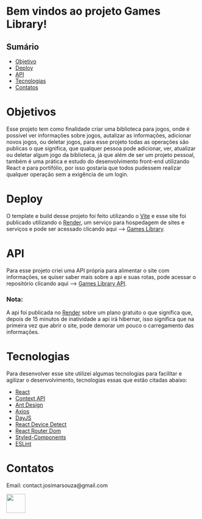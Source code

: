 <h1>Bem vindos ao projeto Games Library!</h1>

<h2>Sumário</h2>
<ul>
  <li><a href="#objective">Objetivo</a></li>
  <li><a href="#deploy">Deploy</a></li>
  <li><a href="#api">API</a></li>
  <li><a href="#tecnologies">Tecnologias</a></li>
  <li><a href="#contacts">Contatos</a></li>
</ul>

<h1 id="objective">Objetivos</h1>
<p>Esse projeto tem como finalidade criar uma biblioteca para jogos, onde é possível ver informações sobre jogos, autalizar as informações, adicionar novos jogos, ou deletar jogos, para esse projeto todas as operações são publicas o que significa, que qualquer pessoa pode adicionar, ver, atualizar ou deletar algum jogo da biblioteca, já que além de ser um projeto pessoal, também é uma prática e estudo do desenvolvimento front-end utilizando React e para portifólio, por isso gostaria que todos pudessem realizar qualquer operação sem a exigência de um login.</p>

<h1 id="deploy">Deploy</h1>
<p>O template e build desse projeto foi feito utilizando o <a target="_blank" href="https://vitejs.dev/">Vite</a> e esse site foi publicado utilizando o <a href="https://render.com/" target="_blank">Render</a>, um serviço para hospedagem de sites e serviços e pode ser acessado clicando aqui --> <a href="https://games-library-lvou.onrender.com/" target="_blank">Games Library</a>.</p>

<h1 id="api">API</h1>
<p>Para esse projeto criei uma API própria para alimentar o site com informações, se quiser saber mais sobre a api e suas rotas, pode acessar o repositório clicando aqui --> <a href="https://github.com/Josimar-Souza/games-library-api" target="_blank">Games Library API</a>.</p>
<h3>Nota:</h3>
<p>A api foi publicada no <a href="https://render.com/" target="_blank">Render</a> sobre um plano gratuito o que significa que, depois de 15 minutos de inatividade a api irá hibernar, isso significa que na primeira vez que abrir o site, pode demorar um pouco o carregamento das informações.</p>

<h1 id="tecnologies">Tecnologias</h1>
<p>Para desenvolver esse site utilizei algumas tecnologias para facilitar e agilizar o desenvolvimento, tecnologias essas que estão citadas abaixo:</p>
<ul>
  <li><a target="_blank" href="https://react.dev/">React</a></li>
  <li><a target="_blank" href="https://react.dev/learn/passing-data-deeply-with-context">Context API</a></li>
  <li><a target="_blank" href="https://ant.design/">Ant Design</a></li>
  <li><a target="_blank" href="https://axios-http.com/ptbr/docs/intro">Axios</a></li>
  <li><a target="_blank" href="https://day.js.org/">DayJS</a></li>
  <li><a target="_blank" href="https://www.npmjs.com/package/react-device-detect">React Device Detect</a></li>
  <li><a target="_blank" href="https://reactrouter.com/en/main">React Router Dom</a></li>
  <li><a target="_blank" href="https://styled-components.com/">Styled-Components</a></li>
  <li><a target="_blank" href="https://eslint.org/">ESLint</a></li>
</ul>

<h1 id="contacts">Contatos</h1>
<p>Email: contact.josimarsouza@gmail.com</p>
<a target="_blank" href="https://www.linkedin.com/in/josimar-souza-brito/">
  <img width="50px" src="https://cdn.jsdelivr.net/gh/devicons/devicon/icons/linkedin/linkedin-original.svg" />
</a>

